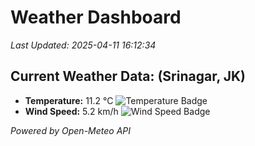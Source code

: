 
# Weather Dashboard

_Last Updated: 2025-04-11 16:12:34_

## Current Weather Data: (Srinagar, JK)
- **Temperature:** 11.2 °C ![Temperature Badge](https://img.shields.io/badge/Temperature-Low%20Temp-blue)
- **Wind Speed:** 5.2 km/h ![Wind Speed Badge](https://img.shields.io/badge/Wind%20Speed-Light%20Wind-blue)

*Powered by Open-Meteo API*
